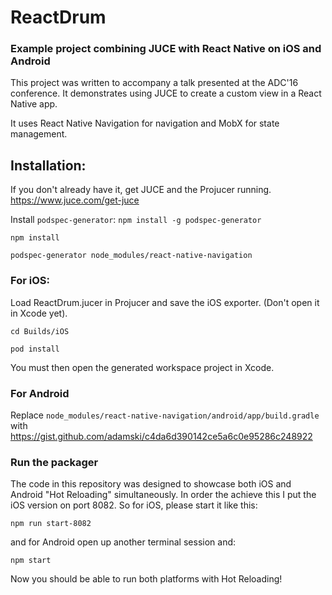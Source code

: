# ReactDrum
### Example project combining JUCE with React Native on iOS and Android

This project was written to accompany a talk presented at the ADC'16 conference.
It demonstrates using JUCE to create a custom view in a React Native app.

It uses React Native Navigation for navigation and MobX for state management. 

## Installation:

If you don't already have it, get JUCE and the Projucer running. https://www.juce.com/get-juce

Install `podspec-generator`: `npm install -g podspec-generator`

`npm install`

`podspec-generator node_modules/react-native-navigation`

### For iOS:

Load ReactDrum.jucer in Projucer and save the iOS exporter. (Don't open it in Xcode yet). 

`cd Builds/iOS`

`pod install`

You must then open the generated workspace project in Xcode. 

### For Android

Replace `node_modules/react-native-navigation/android/app/build.gradle` with https://gist.github.com/adamski/c4da6d390142ce5a6c0e95286c248922

### Run the packager 

The code in this repository was designed to showcase both iOS and Android "Hot Reloading" simultaneously. 
In order the achieve this I put the iOS version on port 8082. So for iOS, please start it like this:
```
npm run start-8082
```
and for Android open up another terminal session and:
```
npm start
```

Now you should be able to run both platforms with Hot Reloading!





